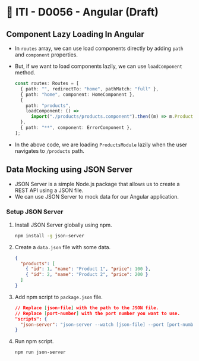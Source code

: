# 🔖 ITI - D0056 - Angular (Draft)

## Component Lazy Loading In Angular

- In `routes` array, we can use load components directly by adding `path` and `component` properties.
- But, if we want to load components lazily, we can use `loadComponent` method.

  ```typescript
  const routes: Routes = [
    { path: "", redirectTo: "home", pathMatch: "full" },
    { path: "home", component: HomeComponent },
    {
      path: "products",
      loadComponent: () =>
        import("./products/products.component").then((m) => m.ProductsModule),
    },
    { path: "**", component: ErrorComponent },
  ];
  ```

- In the above code, we are loading `ProductsModule` lazily when the user navigates to `/products` path.

## Data Mocking using JSON Server

- JSON Server is a simple Node.js package that allows us to create a REST API using a JSON file.
- We can use JSON Server to mock data for our Angular application.

### Setup JSON Server

1. Install JSON Server globally using npm.

   ```bash
   npm install -g json-server
   ```

2. Create a `data.json` file with some data.

   ```json
   {
     "products": [
       { "id": 1, "name": "Product 1", "price": 100 },
       { "id": 2, "name": "Product 2", "price": 200 }
     ]
   }
   ```

3. Add npm script to `package.json` file.

   ```json
   // Replace [json-file] with the path to the JSON file.
   // Replace [port-number] with the port number you want to use.
   "scripts": {
     "json-server": "json-server --watch [json-file] --port [port-number]"
   }
   ```

4. Run npm script.

   ```bash
   npm run json-server
   ```
